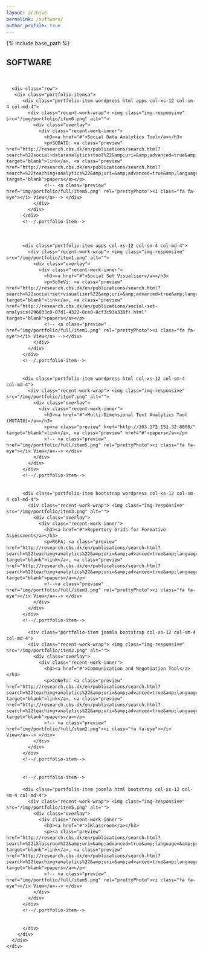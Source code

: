 ```yaml
---
layout: archive
permalink: /software/
author_profile: true
---
```


{% include base_path %}


<!-- Section: about -->
<section id="software" class="home-section parallax-window1">
  <div class="heading-about">
    <div class="container text-center">
      <div class="row">
        <div class="col-lg-8 col-lg-offset-2 m-auto">
          <div class="wow bounceInDown" data-wow-delay="0.4s">
            <div class="section-heading">
              <h2 class="mb-0">SOFTWARE</h2>
            </div>
          </div>
        </div>
      </div>
    </div>
  </div>
  <div class="container">
    <div class="row">
      <div class="col-lg-2 col-lg-offset-5"> <br>
      </div>
    </div>
     <div class="col-lg-10 col-lg-offset-1">
    <div id="portfolio">
      <!-- <ul class="portfolio-filter text-center">
        <li><a class="btn btn-default active" href="#" data-filter="*">All Works</a></li>
        <li><a class="btn btn-default" href="#" data-filter=".bootstrap">Software</a></li>
        <li><a class="btn btn-default" href="#" data-filter=".html">App</a></li>
        <li><a class="btn btn-default" href="#" data-filter=".wordpress">Web Development</a></li>
      </ul>-->
      <!--/#portfolio-filter-->

      <div class="row">
       <div class="portfolio-itemsa">
          <div class="portfolio-item wordpress html apps col-xs-12 col-sm-4 col-md-4">
            <div class="recent-work-wrap"> <img class="img-responsive" src="/img/portfolio/item6.png" alt="">
              <div class="overlay">
                <div class="recent-work-inner">
                  <h3><a href="#">Social Data Analytics Tool</a></h3>
                  <p>SODATO: <a class="preview" href="http://research.cbs.dk/en/publications/search.html?search=%22social+data+analytics+tool%22&amp;uri=&amp;advanced=true&amp;language=&amp;publicationYearsFrom=&amp;publicationYearsTo=&amp;publicationYearsSubmittedFrom=&amp;publicationYearsSubmittedTo=&amp;publicationcategory=&amp;peerreview=" target="blank">link</a>, <a class="preview" href="http://research.cbs.dk/en/publications/search.html?search=%22teaching+analytics%22&amp;uri=&amp;advanced=true&amp;language=&amp;publicationYearsFrom=&amp;publicationYearsTo=&amp;publicationYearsSubmittedFrom=&amp;publicationYearsSubmittedTo=&amp;publicationcategory=&amp;peerreview=" target="blank">papers</a></p>
                  <!-- <a class="preview" href="img/portfolio/full/item5.png" rel="prettyPhoto"><i class="fa fa-eye"></i> View</a>--> </div>
              </div>
            </div>
          </div>
          <!--/.portfolio-item-->



          <div class="portfolio-item apps col-xs-12 col-sm-4 col-md-4">
            <div class="recent-work-wrap"> <img class="img-responsive" src="/img/portfolio/item1.png" alt="">
              <div class="overlay">
                <div class="recent-work-inner">
                  <h3><a href="#">Social Set Visualiser</a></h3>
                  <p>SoSeVi: <a class="preview" href="http://research.cbs.dk/en/publications/search.html?search=%22social+set+visualizer%22&amp;uri=&amp;advanced=true&amp;language=&amp;publicationYearsFrom=&amp;publicationYearsTo=&amp;publicationYearsSubmittedFrom=&amp;publicationYearsSubmittedTo=&amp;publicationcategory=&amp;peerreview=" target="blank">link</a>, <a class="preview" href="http://research.cbs.dk/en/publications/social-set-analysis(296833c0-07d1-4322-8ce0-8cf3c93a338f).html" target="blank">papers</a></p>
                  <!-- <a class="preview" href="img/portfolio/full/item1.png" rel="prettyPhoto"><i class="fa fa-eye"></i> View</a> --></div>
              </div>
            </div>
          </div>
          <!--/.portfolio-item-->


          <div class="portfolio-item wordpress html col-xs-12 col-sm-4 col-md-4">
            <div class="recent-work-wrap"> <img class="img-responsive" src="/img/portfolio/item7.png" alt="">
              <div class="overlay">
                <div class="recent-work-inner">
                  <h3><a href="#">Multi-Dimensional Text Analytics Tool (MUTATO)</a></h3>
                  <p><a class="preview" href="http://163.172.151.32:8080/" target="blank">link</a>, <a class="preview" href="#">papers</a></p>
                  <!-- <a class="preview" href="img/portfolio/full/item5.png" rel="prettyPhoto"><i class="fa fa-eye"></i> View</a>--> </div>
              </div>
            </div>
          </div>
          <!--/.portfolio-item-->


          <div class="portfolio-item bootstrap wordpress col-xs-12 col-sm-4 col-md-4">
            <div class="recent-work-wrap"> <img class="img-responsive" src="/img/portfolio/item3.png" alt="">
              <div class="overlay">
                <div class="recent-work-inner">
                  <h3><a href="#">Repertory Grids for Formative Assessment</a></h3>
                  <p>RGFA: <a class="preview" href="http://research.cbs.dk/en/publications/search.html?search=%22teaching+analytics%22&amp;uri=&amp;advanced=true&amp;language=&amp;publicationYearsFrom=&amp;publicationYearsTo=&amp;publicationYearsSubmittedFrom=&amp;publicationYearsSubmittedTo=&amp;publicationcategory=&amp;peerreview=" target="blank">link</a>, <a class="preview" href="http://research.cbs.dk/en/publications/search.html?search=%22teaching+analytics%22&amp;uri=&amp;advanced=true&amp;language=&amp;publicationYearsFrom=&amp;publicationYearsTo=&amp;publicationYearsSubmittedFrom=&amp;publicationYearsSubmittedTo=&amp;publicationcategory=&amp;peerreview=" target="blank">papers</a></p>
                  <!--<a class="preview" href="img/portfolio/full/item3.png" rel="prettyPhoto"><i class="fa fa-eye"></i> View</a>--> </div>
              </div>
            </div>
          </div>
          <!--/.portfolio-item-->

            <div class="portfolio-item joomla bootstrap col-xs-12 col-sm-4 col-md-4">
            <div class="recent-work-wrap"> <img class="img-responsive" src="/img/portfolio/item2.png" alt="">
              <div class="overlay">
                <div class="recent-work-inner">
                  <h3><a href="#">Communication and Negotiation Tool</a></h3>
                  <p>CoNeTo: <a class="preview" href="http://research.cbs.dk/en/publications/search.html?search=%22teaching+analytics%22&amp;uri=&amp;advanced=true&amp;language=&amp;publicationYearsFrom=&amp;publicationYearsTo=&amp;publicationYearsSubmittedFrom=&amp;publicationYearsSubmittedTo=&amp;publicationcategory=&amp;peerreview=" target="blank">link</a>, <a class="preview" href="http://research.cbs.dk/en/publications/search.html?search=%22teaching+analytics%22&amp;uri=&amp;advanced=true&amp;language=&amp;publicationYearsFrom=&amp;publicationYearsTo=&amp;publicationYearsSubmittedFrom=&amp;publicationYearsSubmittedTo=&amp;publicationcategory=&amp;peerreview=" target="blank">papers</a></p>
                  <!-- <a class="preview" href="img/portfolio/full/item2.png"><i class="fa fa-eye"></i> View</a>--> </div>
              </div>
            </div>
          </div>
          <!--/.portfolio-item-->


          <!--/.portfolio-item-->

          <div class="portfolio-item joomla html bootstrap col-xs-12 col-sm-4 col-md-4">
            <div class="recent-work-wrap"> <img class="img-responsive" src="/img/portfolio/item5.png" alt="">
              <div class="overlay">
                <div class="recent-work-inner">
                  <h3><a href="#">iKlassroom</a></h3>
                  <p><a class="preview" href="http://research.cbs.dk/en/publications/search.html?search=%22iklassroom%22&amp;uri=&amp;advanced=true&amp;language=&amp;publicationYearsFrom=&amp;publicationYearsTo=&amp;publicationYearsSubmittedFrom=&amp;publicationYearsSubmittedTo=&amp;publicationcategory=&amp;peerreview=" target="blank">link</a>, <a class="preview" href="http://research.cbs.dk/en/publications/search.html?search=%22teaching+analytics%22&amp;uri=&amp;advanced=true&amp;language=&amp;publicationYearsFrom=&amp;publicationYearsTo=&amp;publicationYearsSubmittedFrom=&amp;publicationYearsSubmittedTo=&amp;publicationcategory=&amp;peerreview=" target="blank">papers</a></p>
                  <!-- <a class="preview" href="img/portfolio/full/item5.png" rel="prettyPhoto"><i class="fa fa-eye"></i> View</a>--> </div>
              </div>
            </div>
          </div>
          <!--/.portfolio-item-->


          </div>
        </div>
      </div>
    </div>
  </div>
</section>
<!-- /Section: about -->

